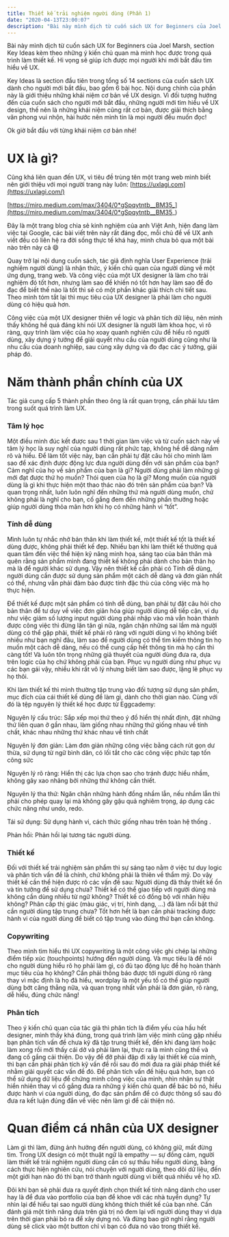 ```yaml
---
title: Thiết kế trải nghiệm người dùng (Phần 1)
date: "2020-04-13T23:00:07"
description: "Bài này mình dịch từ cuốn sách UX for Beginners của Joel Marsh, section Key Ideas kèm theo những ý kiến chủ quan mà mình học được trong quá trình làm thiết kế. Hi vọng sẽ giúp ích được mọi người khi mới bắt đầu tìm hiểu về UX."
---
```


Bài này mình dịch từ cuốn sách UX for Beginners của Joel Marsh, section Key Ideas kèm theo những ý kiến chủ quan mà mình học được trong quá trình làm thiết kế. Hi vọng sẽ giúp ích được mọi người khi mới bắt đầu tìm hiểu về UX.

Key Ideas là section đầu tiên trong tổng số 14 sections của cuốn sách UX dành cho người mới bắt đầu, bao gồm 6 bài học. Nội dung chính của phần này là giới thiệu những khái niệm cơ bản về UX design. Vì đối tượng hướng đến của cuốn sách cho người mới bắt đầu, những người mới tìm hiểu về UX design, thế nên là những khái niệm cũng rất cơ bản, được giải thích bằng văn phong vui nhộn, hài hước nên mình tin là mọi người đều muốn đọc!

Ok giờ bắt đầu với từng khái niệm cơ bản nhé!

# **UX là gì?**

Cũng khá liên quan đến UX, vì tiêu đề trùng tên một trang web mình biết nên giới thiệu với mọi người trang này luôn: [https://uxlagi.com](https://uxlagi.com/)

[https://miro.medium.com/max/3404/0*gSpqytntb__BM35_](https://miro.medium.com/max/3404/0*gSpqytntb__BM35_)

Đây là một trang blog chia sẻ kinh nghiệm của anh Việt Anh, hiện đang làm việc tại Google, các bài viết trên này rất đáng đọc, mỗi chủ đề về UX anh viết đều có liên hệ ra đời sống thực tế khá hay, mình chưa bỏ qua một bài nào trên này cả 😄

Quay trở lại nội dung cuốn sách, tác giả định nghĩa User Experience (trải nghiệm người dùng) là nhận thức, ý kiến chủ quan của người dùng về một ứng dụng, trang web. Và công việc của một UX designer là làm cho trải nghiệm đó tốt hơn, nhưng làm sao để khiến nó tốt hơn hay làm sao để đo đạc để biết thế nào là tốt thì sẽ có một phần khác giải thích chi tiết sau. Theo mình tóm tắt lại thì mục tiêu của UX designer là phải làm cho người dùng có hiệu quả hơn.

Công việc của một UX designer thiên về logic và phân tích dữ liệu, nên mình thấy không hề quá đáng khi nói UX designer là người làm khoa học, vì rõ ràng, quy trình làm việc của họ xoay quanh nghiên cứu để hiểu rõ người dùng, xây dựng ý tưởng để giải quyết nhu cầu của người dùng cũng như là nhu cầu của doanh nghiệp, sau cùng xây dựng và đo đạc các ý tưởng, giải pháp đó.

# **Năm thành phần chính của UX**

Tác giả cung cấp 5 thành phần theo ông là rất quan trọng, cần phải lưu tâm trong suốt quá trình làm UX.

### **Tâm lý học**

Một điều mình đúc kết được sau 1 thời gian làm việc và từ cuốn sách này về tâm lý học là suy nghĩ của người dùng rất phức tạp, không hề dễ dàng nắm rõ và hiểu. Để làm tốt việc này, bạn cần phải tự đặt câu hỏi cho mình làm sao để xác định được động lực đưa người dùng đến với sản phẩm của bạn? Cảm nghĩ của họ về sản phẩm của bạn là gì? Người dùng phải làm những gì mới đạt được thứ họ muốn? Thói quen của họ là gì? Mong muốn của người dùng là gì khi thực hiện một thao thác nào đó trên sản phẩm của bạn? Và quan trọng nhất, luôn luôn nghĩ đến những thứ mà người dùng muốn, chứ không phải là nghĩ cho bạn, cố gắng đem đến những phần thưởng hoặc giúp người dùng thỏa mãn hơn khi họ có những hành vi “tốt”.

### **Tính dễ dùng**

Mình luôn tự nhắc nhở bản thân khi làm thiết kế, một thiết kế tốt là thiết kế dùng được, không phải thiết kế đẹp. Nhiều bạn khi làm thiết kế thường quá quan tâm đến việc thể hiện kỹ năng minh họa, sáng tạo của bản thân mà quên rằng sản phẩm mình đang thiết kế không phải dành cho bản thân họ mà là để người khác sử dụng. Vậy nên thiết kế cần phải có Tính dễ dùng, người dùng cần được sử dụng sản phẩm một cách dễ dàng và đơn giản nhất có thể, nhưng vẫn phải đảm bảo được tính đặc thù của công việc mà họ thực hiện.

Để thiết kế được một sản phẩm có tính dễ dùng, bạn phải tự đặt câu hỏi cho bản thân để tư duy về việc đơn giản hóa giúp người dùng dễ tiếp cận, ví dụ như việc giảm số lượng input người dùng phải nhập vào mà vẫn hoàn thành được công việc thì đừng lăn tăn gì nữa, ngăn chặn những sai lầm mà người dùng có thể gặp phải, thiết kế phải rõ ràng với người dùng vì họ không biết nhiều như bạn nghĩ đâu, làm sao để người dùng có thể tìm kiếm thông tin họ muốn một cách dễ dàng, nếu có thể cung cấp hết thông tin mà họ cần thì càng tốt! Và luôn tôn trọng những giả thuyết của người dùng đưa ra, dựa trên logic của họ chứ không phải của bạn. Phục vụ người dùng như phục vụ các bạn gái vậy, nhiều khi rất vô lý nhưng biết làm sao được, lặng lẽ phục vụ họ thôi.

Khi làm thiết kế thì mình thường tập trung vào đối tượng sử dụng sản phẩm, mục đích của cái thiết kế dùng để làm gì, dành cho thời gian nào. Cùng với đó là tệp nguyên lý thiết kế học được từ Eggcademy:

Nguyên lý cấu trúc: Sắp xếp mọi thứ theo ý đồ hiển thị nhất định, đặt những thứ liên quan ở gần nhau, làm giống nhau những thứ giống nhau về tính chất, khác nhau những thứ khác nhau về tính chất

Nguyên lý đơn giản: Làm đơn giản những công việc bằng cách rút gọn dư thừa, sử dụng từ ngữ bình dân, có lối tắt cho các công việc phức tạp tốn công sức

Nguyên lý rõ ràng: Hiển thị các lựa chọn sao cho tránh được hiểu nhầm, không gây xao nhãng bởi những thứ không cần thiết.

Nguyên lý tha thứ: Ngăn chặn những hành đồng nhầm lẫn, nếu nhầm lẫn thì phải cho phép quay lại mà không gây gậu quả nghiêm trọng, áp dụng các chức năng như undo, redo.

Tái sử dụng: Sử dụng hành vi, cách thức giống nhau trên toàn hệ thống .

Phản hồi: Phản hồi lại tương tác người dùng.

### **Thiết kế**

Đối với thiết kế trải nghiệm sản phẩm thì sự sáng tạo nằm ở việc tư duy logic và phân tích vấn đề là chính, chứ không phải là thiên về thẩm mỹ. Do vậy thiết kế cần thể hiện được rõ các vấn đề sau: Người dùng đã thấy thiết kế ổn và tin tưởng để sử dụng chưa? Thiết kế có thể giao tiếp với người dùng mà không cần dùng nhiều từ ngữ không? Thiết kế có đồng bộ với nhãn hiệu không? Phân cấp thị giác (màu giác, vị trí, hình dạng, …) đã làm nổi bật thứ cần người dùng tập trung chưa? Tốt hơn hết là bạn cần phải tracking được hành vi của người dùng để biết có tập trung vào đúng thứ bạn cần không.

### **Copywriting**

Theo mình tìm hiểu thì UX copywriting là một công việc ghi chép lại những điểm tiếp xúc (touchpoints) hướng đến người dùng. Và mục tiêu là để nói cho người dùng hiểu rõ họ phải làm gì, có đủ tạo động lực để họ hoàn thành mục tiêu của họ không? Cần phải thông báo được tới người dùng rõ ràng thay vì mặc định là họ đã hiểu, wordplay là một yếu tố có thể giúp người dùng bớt căng thẳng nữa, và quan trọng nhất vẫn phải là đơn giản, rõ ràng, dễ hiểu, đúng chức năng!

### **Phân tích**

Theo ý kiến chủ quan của tác giả thì phân tích là điểm yếu của hầu hết designer, mình thấy khá đúng, trong quá trình làm việc mình cũng gặp nhiều bạn phân tích vấn đề chưa kỹ đã tập trung thiết kế, đến khi đang làm hoặc làm xong rồi mới thấy cái dở và phải làm lại, thực ra là mình cũng thế và đang cố gắng cải thiện. Do vậy để đỡ phải đập đi xây lại thiết kế của mình, thì bạn cần phải phân tích kỹ vấn đề rồi sau đó mới đưa ra giải pháp thiết kế nhằm giải quyết các vấn đề đó. Để phân tích vấn đề hiệu quả hơn, bạn có thể sử dụng dữ liệu để chứng minh công việc của mình, nhìn nhận sự thật hiển nhiên thay vì cố gắng đưa ra những ý kiến chủ quan để bác bỏ nó, hiểu được hành vi của người dùng, đo đạc sản phẩm để có được thông số sau đó đưa ra kết luận đúng đắn về việc nên làm gì để cải thiện nó.

# **Quan điểm cá nhân của UX designer**

Làm gì thì làm, đừng ảnh hưởng đến người dùng, có không giữ, mất đừng tìm. Trong UX design có một thuật ngữ là empathy — sự đồng cảm, người làm thiết kế trải nghiệm người dùng cần có sự thấu hiểu người dùng, bằng cách thực hiện nghiên cứu, nói chuyện với người dùng, theo dõi dữ liệu, đến một giới hạn nào đó thì bạn trở thành người dùng vì biết quá nhiều về họ xD.

Đôi khi bạn sẽ phải đưa ra quyết định chọn thiết kế tính năng dành cho user hay là để đưa vào portfolio của bạn để khoe với các nhà tuyển dụng? Tự nhìn lại để hiểu tại sao người dùng không thích thiết kế của bạn nhé. Cần đánh giá một tính năng dựa trên giá trị nó đem lại với người dùng thay vì dựa trên thời gian phải bỏ ra để xây dựng nó. Và đừng bao giờ nghĩ rằng người dùng sẽ click vào một button chỉ vì bạn có đưa nó vào trong thiết kế.